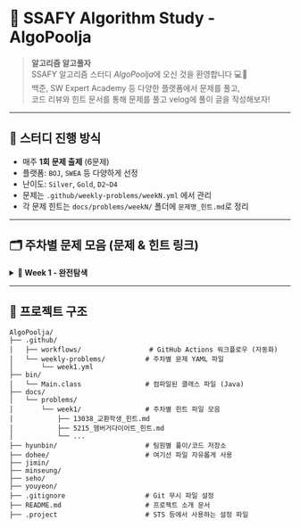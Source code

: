 # 🧠 SSAFY Algorithm Study - AlgoPoolja

> **알고리즘 알고풀자**  
> SSAFY 알고리즘 스터디 *AlgoPoolja*에 오신 것을 환영합니다 💻🌱  
> 백준, SW Expert Academy 등 다양한 플랫폼에서 문제를 풀고,  
> 코드 리뷰와 힌트 문서를 통해 문제를 풀고 velog에 풀이 글을 작성해보자!

---

## 📌 스터디 진행 방식

- 매주 **1회 문제 출제** (6문제)
- 플랫폼: `BOJ`, `SWEA` 등 다양하게 선정
- 난이도: `Silver`, `Gold`, `D2~D4`
- 문제는 `.github/weekly-problems/weekN.yml` 에서 관리
- 각 문제 힌트는 `docs/problems/weekN/` 폴더에 `문제명_힌트.md`로 정리

---

## 🗂 주차별 문제 모음 (문제 & 힌트 링크)

<details>
<summary><strong>📁 Week 1 - 완전탐색</strong></summary>

| 번호 | 문제 | 문제제 | 힌트 |
|------|------|------|------|
| 1 | 13038. 교환학생 | [🔗 이슈](https://github.com/SSAFYstudyAlgoPoolja/AlgoPoolja/issues/2) | [📄 힌트](./docs/problems/week1/13038_교환학생_힌트.md) |
| 2 | 5215. 햄버거 다이어트 | [🔗 이슈](https://github.com/SSAFYstudyAlgoPoolja/AlgoPoolja/issues/3) | [📄 힌트](./docs/problems/week1/5215_햄버거다이어트_힌트.md) |
| 3 | 2503. 숫자야구 | [🔗 이슈](https://github.com/SSAFYstudyAlgoPoolja/AlgoPoolja/issues/4) | [📄 힌트](./docs/problems/week1/2503_숫자야구_힌트.md) |
| 4 | 14888. 연산자 끼워넣기 | [🔗 이슈](https://github.com/SSAFYstudyAlgoPoolja/AlgoPoolja/issues/5) | [📄 힌트](./docs/problems/week1/14888_연산자_끼워넣기_힌트.md) |
| 5 | 2659. 십자카드 문제 | [🔗 이슈](https://github.com/SSAFYstudyAlgoPoolja/AlgoPoolja/issues/6) | [📄 힌트](./docs/problems/week1/2659_십자카드_문제_힌트.md) |
| 6 | 14620. 꽃길 | [🔗 이슈](https://github.com/SSAFYstudyAlgoPoolja/AlgoPoolja/issues/7) | [📄 힌트](./docs/problems/week1/14620_꽃길_힌트.md) |

</details>

---

## 📁 프로젝트 구조
```
AlgoPoolja/
├── .github/
│   ├── workflows/                 # GitHub Actions 워크플로우 (자동화)
│   └── weekly-problems/          # 주차별 문제 YAML 파일
│       └── week1.yml
├── bin/
│   └── Main.class                # 컴파일된 클래스 파일 (Java)
├── docs/
│   └── problems/
│       └── week1/                # 주차별 힌트 파일 모음
│           ├── 13038_교환학생_힌트.md
│           ├── 5215_햄버거다이어트_힌트.md
│           └── ...
├── hyunbin/                      # 팀원별 풀이/코드 저장소
├── dohee/                        # 여기선 파일 자유롭게 사용
├── jimin/
├── minseung/
├── seho/
├── youyeon/
├── .gitignore                    # Git 무시 파일 설정
├── README.md                     # 프로젝트 소개 문서
├── .project                      # STS 등에서 사용하는 설정 파일
```

